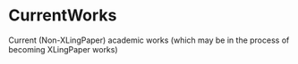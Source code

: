 # CurrentWorks
Current (Non-XLingPaper) academic works (which may be in the process of becoming XLingPaper works)
